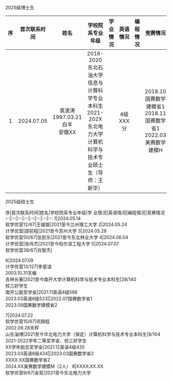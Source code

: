2025级博士生

序|首次联系时间|姓名|学校院系专业年级|学业情况|英语情况|编程情况|竞赛情况
:-:|:-:|:-:|:-:|:-:|:-:|:-:|:-:
1|2024.07.05|袁波涛<BR>1997.03.21白羊<BR>安徽XX|2016-2020东北石油大学信息与计算科学专业本科生<BR>2021-202X东北电力大学计算机科学与技术专业硕士生（导师：王新华）||4级XXX分||2018.10国赛数学建模省1<BR>2018.11国赛数学省1<BR>2022.03美赛数学建模H

2025级硕士生

序|首次联系时间|姓名|学校院系专业年级|学
业情况|英语情况|编程情况|竞赛情况
:-:|:-:|:-:|:-:|:-:|:-:|:-:|:-:
1|2024.05.14<BR>软学优营12/67|王福银|2021至今兰州理工大学
2|2024.05.24<BR>计学优营|邵前程|2021至今苏州大学
3|2024.05.28<BR>软学优营50/67|张凯乐|2021至今东北林业大学
4|2024.06.04<BR>计学优营|张伟杰|2021至今哈尔滨工程大学
5|2024.07.07<BR>软学优营38/67|肖智杰|

6|2024.07.09<BR>计学优营13/127|李星谊<BR>2003.10.31天蝎<BR>吉林长春|2021至今南开大学计算机科学与技术专业本科生|28/140<BR>校三好学生<BR>南开公能奖学金|2021.11英语4级596<BR>2023.03英语6级523||2022.07国赛数学省1<BR>2023.09国赛数学建模省2

7|2024.07.22<BR>软学优营15/67|巩锦程<BR>2002.09.28天秤<BR>山东淄博|2021至今华北电力大学（保定）计算机科学与技术专业本科生|8/104<BR>2021-2022学年二等奖学金、校三好学生<BR>XX学年励志奖学金|2021.12英语4级435<BR>2023.03英语6级434||2023.03国赛数学省2<BR>XXXX.XX国赛数学省2<BR>2024.XX美赛数学建模M（2人）
8|XXXX.XX.XX<BR>软学优营9/67|金哲|2021至今东北电力大学

